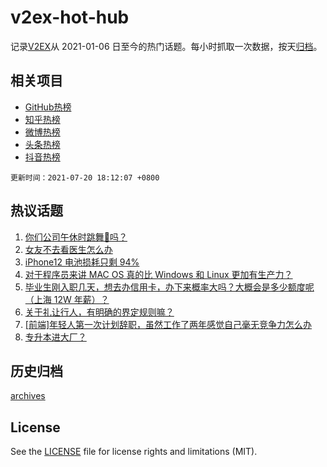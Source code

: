 # v2ex-hot-hub

 记录[V2EX](https://www.v2ex.com/)从 2021-01-06 日至今的热门话题。每小时抓取一次数据，按天[归档](archives)。
 
 ## 相关项目

- [GitHub热榜](https://github.com/lonnyzhang423/github-hot-hub)
- [知乎热榜](https://github.com/lonnyzhang423/zhihu-hot-hub)
- [微博热榜](https://github.com/lonnyzhang423/weibo-hot-hub)
- [头条热榜](https://github.com/lonnyzhang423/toutiao-hot-hub)
- [抖音热榜](https://github.com/lonnyzhang423/douyin-hot-hub)


 `更新时间：2021-07-20 18:12:07 +0800`

## 热议话题

1. [你们公司午休时跳舞👯吗？](https://www.v2ex.com/t/790482)
1. [女友不去看医生怎么办](https://www.v2ex.com/t/790476)
1. [iPhone12 电池损耗只剩 94%](https://www.v2ex.com/t/790447)
1. [对于程序员来讲 MAC OS 真的比 Windows 和 Linux 更加有生产力？](https://www.v2ex.com/t/790603)
1. [毕业生刚入职几天，想去办信用卡，办下来概率大吗？大概会是多少额度呢（上海 12W 年薪）？](https://www.v2ex.com/t/790458)
1. [关于礼让行人，有明确的界定规则嘛？](https://www.v2ex.com/t/790448)
1. [[前端]年轻人第一次计划辞职，虽然工作了两年感觉自己毫无竞争力怎么办](https://www.v2ex.com/t/790577)
1. [专升本进大厂？](https://www.v2ex.com/t/790613)

## 历史归档

[archives](archives)

## License

See the [LICENSE](LICENSE) file for license rights and limitations (MIT).
